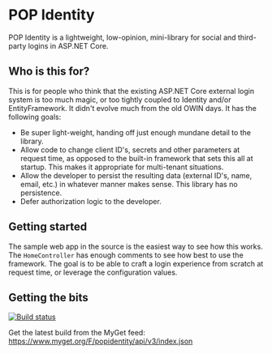 # POP Identity

POP Identity is a lightweight, low-opinion, mini-library for social and third-party logins in ASP.NET Core.

## Who is this for?
This is for people who think that the existing ASP.NET Core external login system is too much magic, or too tightly coupled to Identity and/or EntityFramework. It didn't evolve much from the old OWIN days. It has the following goals:
* Be super light-weight, handing off just enough mundane detail to the library.
* Allow code to change client ID's, secrets and other parameters at request time, as opposed to the built-in framework that sets this all at startup. This makes it appropriate for multi-tenant situations.
* Allow the developer to persist the resulting data (external ID's, name, email, etc.) in whatever manner makes sense. This library has no persistence.
* Defer authorization logic to the developer.

## Getting started
The sample web app in the source is the easiest way to see how this works. The `HomeController` has enough comments to see how best to use the framework. The goal is to be able to craft a login experience from scratch at request time, or leverage the configuration values.

## Getting the bits
[![Build status](https://popw.visualstudio.com/POP%20Identity/_apis/build/status/POP%20Identity-ASP.NET%20Core-CI)](https://popw.visualstudio.com/POP%20Identity/_build/latest?definitionId=3)

Get the latest build from the MyGet feed:
https://www.myget.org/F/popidentity/api/v3/index.json

